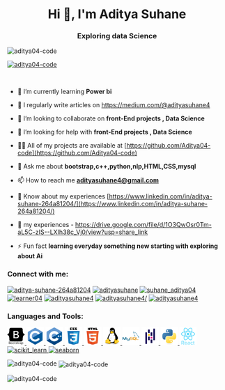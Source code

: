 <h1 align="center">Hi 👋, I'm Aditya Suhane</h1>
<h3 align="center">Exploring data Science</h3>

<p align="left"> <img src="https://komarev.com/ghpvc/?username=aditya04-code&label=Profile%20views&color=0e75b6&style=flat" alt="aditya04-code" /> </p>

<p align="left"> <a href="https://github.com/ryo-ma/github-profile-trophy"><img src="https://github-profile-trophy.vercel.app/?username=aditya04-code" alt="aditya04-code" /></a> </p>

<p align="left"> <a href="https://twitter.com/" target="blank"><img src="https://img.shields.io/twitter/follow/?logo=twitter&style=for-the-badge" alt="" /></a> </p>

- 🌱 I’m currently learning **Power bi**
- 📝 I regularly write articles on https://medium.com/@adityasuhane4
- 👯 I’m looking to collaborate on **front-End projects , Data Science**

- 🤝 I’m looking for help with **front-End projects , Data Science**

- 👨‍💻 All of my projects are available at [https://github.com/Aditya04-code](https://github.com/Aditya04-code)

- 💬 Ask me about **bootstrap,c++,python,nlp,HTML,CSS,mysql**

- 📫 How to reach me **adityasuhane4@gmail.com**

- 📄 Know about my experiences [https://www.linkedin.com/in/aditya-suhane-264a81204/](https://www.linkedin.com/in/aditya-suhane-264a81204/)

- 📄 my experiences - https://drive.google.com/file/d/1O3QwOsr0Tm-aL5C-zIS--LXIh38c_Vj0/view?usp=share_link

- ⚡ Fun fact **learning everyday something new starting with exploring about Ai**

<h3 align="left">Connect with me:</h3>
<p align="left">
<a href="https://linkedin.com/in/aditya-suhane-264a81204" target="blank"><img align="center" src="https://raw.githubusercontent.com/rahuldkjain/github-profile-readme-generator/master/src/images/icons/Social/linked-in-alt.svg" alt="aditya-suhane-264a81204" height="30" width="40" /></a>
<a href="https://kaggle.com/adityasuhane" target="blank"><img align="center" src="https://raw.githubusercontent.com/rahuldkjain/github-profile-readme-generator/master/src/images/icons/Social/kaggle.svg" alt="adityasuhane" height="30" width="40" /></a>
<a href="https://instagram.com/suhane_aditya04" target="blank"><img align="center" src="https://raw.githubusercontent.com/rahuldkjain/github-profile-readme-generator/master/src/images/icons/Social/instagram.svg" alt="suhane_aditya04" height="30" width="40" /></a>
<a href="https://www.codechef.com/users/learner04" target="blank"><img align="center" src="https://cdn.jsdelivr.net/npm/simple-icons@3.1.0/icons/codechef.svg" alt="learner04" height="30" width="40" /></a>
<a href="https://www.hackerrank.com/adityasuhane4" target="blank"><img align="center" src="https://raw.githubusercontent.com/rahuldkjain/github-profile-readme-generator/master/src/images/icons/Social/hackerrank.svg" alt="adityasuhane4" height="30" width="40" /></a>
<a href="https://www.leetcode.com/adityasuhane4/" target="blank"><img align="center" src="https://raw.githubusercontent.com/rahuldkjain/github-profile-readme-generator/master/src/images/icons/Social/leet-code.svg" alt="adityasuhane4/" height="30" width="40" /></a>
<a href="https://auth.geeksforgeeks.org/user/adityasuhane4" target="blank"><img align="center" src="https://raw.githubusercontent.com/rahuldkjain/github-profile-readme-generator/master/src/images/icons/Social/geeks-for-geeks.svg" alt="adityasuhane4" height="30" width="40" /></a>
</p>

<h3 align="left">Languages and Tools:</h3>
<p align="left"> <a href="https://getbootstrap.com" target="_blank" rel="noreferrer"> <img src="https://raw.githubusercontent.com/devicons/devicon/master/icons/bootstrap/bootstrap-plain-wordmark.svg" alt="bootstrap" width="40" height="40"/> </a> <a href="https://www.cprogramming.com/" target="_blank" rel="noreferrer"> <img src="https://raw.githubusercontent.com/devicons/devicon/master/icons/c/c-original.svg" alt="c" width="40" height="40"/> </a> <a href="https://www.w3schools.com/cpp/" target="_blank" rel="noreferrer"> <img src="https://raw.githubusercontent.com/devicons/devicon/master/icons/cplusplus/cplusplus-original.svg" alt="cplusplus" width="40" height="40"/> </a> <a href="https://www.w3schools.com/css/" target="_blank" rel="noreferrer"> <img src="https://raw.githubusercontent.com/devicons/devicon/master/icons/css3/css3-original-wordmark.svg" alt="css3" width="40" height="40"/> </a> <a href="https://www.w3.org/html/" target="_blank" rel="noreferrer"> <img src="https://raw.githubusercontent.com/devicons/devicon/master/icons/html5/html5-original-wordmark.svg" alt="html5" width="40" height="40"/> </a> <a href="https://www.linux.org/" target="_blank" rel="noreferrer"> <img src="https://raw.githubusercontent.com/devicons/devicon/master/icons/linux/linux-original.svg" alt="linux" width="40" height="40"/> </a> <a href="https://www.mysql.com/" target="_blank" rel="noreferrer"> <img src="https://raw.githubusercontent.com/devicons/devicon/master/icons/mysql/mysql-original-wordmark.svg" alt="mysql" width="40" height="40"/> </a> <a href="https://pandas.pydata.org/" target="_blank" rel="noreferrer"> <img src="https://raw.githubusercontent.com/devicons/devicon/2ae2a900d2f041da66e950e4d48052658d850630/icons/pandas/pandas-original.svg" alt="pandas" width="40" height="40"/> </a> <a href="https://www.python.org" target="_blank" rel="noreferrer"> <img src="https://raw.githubusercontent.com/devicons/devicon/master/icons/python/python-original.svg" alt="python" width="40" height="40"/> </a> <a href="https://reactjs.org/" target="_blank" rel="noreferrer"> <img src="https://raw.githubusercontent.com/devicons/devicon/master/icons/react/react-original-wordmark.svg" alt="react" width="40" height="40"/> </a> <a href="https://scikit-learn.org/" target="_blank" rel="noreferrer"> <img src="https://upload.wikimedia.org/wikipedia/commons/0/05/Scikit_learn_logo_small.svg" alt="scikit_learn" width="40" height="40"/> </a> <a href="https://seaborn.pydata.org/" target="_blank" rel="noreferrer"> <img src="https://seaborn.pydata.org/_images/logo-mark-lightbg.svg" alt="seaborn" width="40" height="40"/> </a> </p>

<p><img align="left" src="https://github-readme-stats.vercel.app/api/top-langs?username=aditya04-code&show_icons=true&locale=en&layout=compact" alt="aditya04-code" /></p>

<p>&nbsp;<img align="center" src="https://github-readme-stats.vercel.app/api?username=aditya04-code&show_icons=true&locale=en" alt="aditya04-code" /></p>

<p><img align="center" src="https://github-readme-streak-stats.herokuapp.com/?user=aditya04-code&" alt="aditya04-code" /></p>

